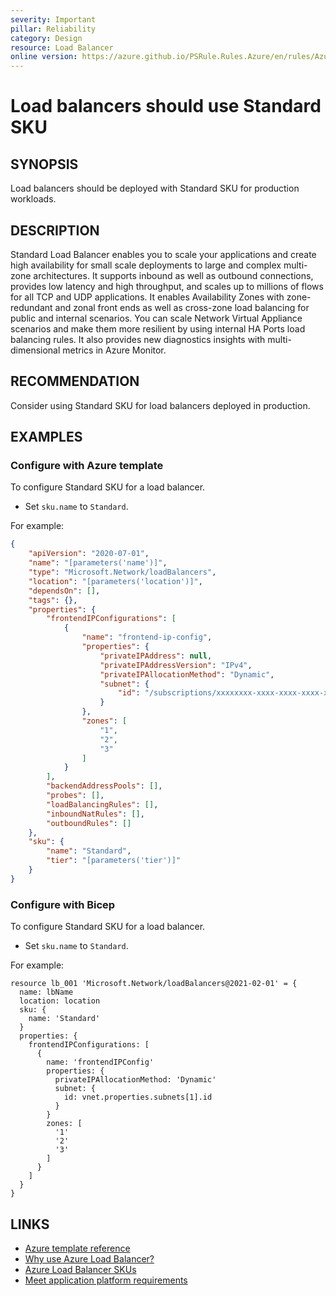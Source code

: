 ```yaml
---
severity: Important
pillar: Reliability
category: Design
resource: Load Balancer
online version: https://azure.github.io/PSRule.Rules.Azure/en/rules/Azure.LB.StandardSKU/
---
```


# Load balancers should use Standard SKU

## SYNOPSIS

Load balancers should be deployed with Standard SKU for production workloads.

## DESCRIPTION

Standard Load Balancer enables you to scale your applications and create high availability for small scale deployments to large and complex multi-zone architectures.
It supports inbound as well as outbound connections, provides low latency and high throughput, and scales up to millions of flows for all TCP and UDP applications.
It enables Availability Zones with zone-redundant and zonal front ends as well as cross-zone load balancing for public and internal scenarios.
You can scale Network Virtual Appliance scenarios and make them more resilient by using internal HA Ports load balancing rules.
It also provides new diagnostics insights with multi-dimensional metrics in Azure Monitor.
 
## RECOMMENDATION

Consider using Standard SKU for load balancers deployed in production.

## EXAMPLES

### Configure with Azure template

To configure Standard SKU for a load balancer.

- Set `sku.name` to `Standard`.

For example:

```json
{
    "apiVersion": "2020-07-01",
    "name": "[parameters('name')]",
    "type": "Microsoft.Network/loadBalancers",
    "location": "[parameters('location')]",
    "dependsOn": [],
    "tags": {},
    "properties": {
        "frontendIPConfigurations": [
            {
                "name": "frontend-ip-config",
                "properties": {
                    "privateIPAddress": null,
                    "privateIPAddressVersion": "IPv4",
                    "privateIPAllocationMethod": "Dynamic",
                    "subnet": {
                        "id": "/subscriptions/xxxxxxxx-xxxx-xxxx-xxxx-xxxxxxxxxxxx/resourceGroups/lb-rg/providers/Microsoft.Network/virtualNetworks/lb-vnet/subnets/default"
                    }
                },
                "zones": [
                    "1",
                    "2",
                    "3"
                ]
            }
        ],
        "backendAddressPools": [],
        "probes": [],
        "loadBalancingRules": [],
        "inboundNatRules": [],
        "outboundRules": []
    },
    "sku": {
        "name": "Standard",
        "tier": "[parameters('tier')]"
    }
}
```

### Configure with Bicep

To configure Standard SKU for a load balancer.

- Set `sku.name` to `Standard`.

For example:

```bicep
resource lb_001 'Microsoft.Network/loadBalancers@2021-02-01' = {
  name: lbName
  location: location
  sku: {
    name: 'Standard'
  }
  properties: {
    frontendIPConfigurations: [
      {
        name: 'frontendIPConfig'
        properties: {
          privateIPAllocationMethod: 'Dynamic'
          subnet: {
            id: vnet.properties.subnets[1].id
          }
        }
        zones: [
          '1'
          '2'
          '3'
        ]
      }
    ]
  }
}
```

## LINKS

- [Azure template reference](https://docs.microsoft.com/azure/templates/microsoft.network/loadbalancers?tabs=json)
- [Why use Azure Load Balancer?](https://docs.microsoft.com/azure/load-balancer/load-balancer-overview#why-use-azure-load-balancer)
- [Azure Load Balancer SKUs](https://docs.microsoft.com/azure/load-balancer/skus)
- [Meet application platform requirements](https://docs.microsoft.com/azure/architecture/framework/resiliency/design-requirements#meet-application-platform-requirements)